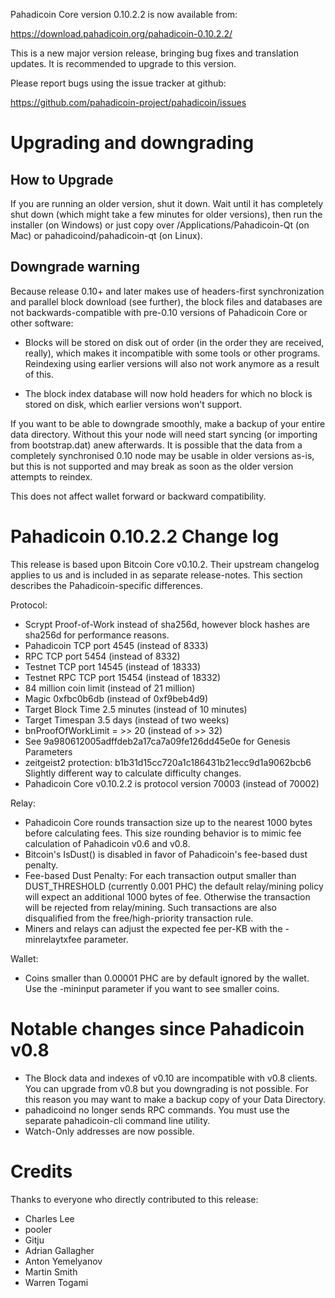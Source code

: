 Pahadicoin Core version 0.10.2.2 is now available from:

  <https://download.pahadicoin.org/pahadicoin-0.10.2.2/>

This is a new major version release, bringing bug fixes and translation 
updates. It is recommended to upgrade to this version.

Please report bugs using the issue tracker at github:

  <https://github.com/pahadicoin-project/pahadicoin/issues>

Upgrading and downgrading
=========================

How to Upgrade
--------------

If you are running an older version, shut it down. Wait until it has completely
shut down (which might take a few minutes for older versions), then run the
installer (on Windows) or just copy over /Applications/Pahadicoin-Qt (on Mac) or
pahadicoind/pahadicoin-qt (on Linux).

Downgrade warning
------------------

Because release 0.10+ and later makes use of headers-first synchronization and
parallel block download (see further), the block files and databases are not
backwards-compatible with pre-0.10 versions of Pahadicoin Core or other software:

* Blocks will be stored on disk out of order (in the order they are
received, really), which makes it incompatible with some tools or
other programs. Reindexing using earlier versions will also not work
anymore as a result of this.

* The block index database will now hold headers for which no block is
stored on disk, which earlier versions won't support.

If you want to be able to downgrade smoothly, make a backup of your entire data
directory. Without this your node will need start syncing (or importing from
bootstrap.dat) anew afterwards. It is possible that the data from a completely
synchronised 0.10 node may be usable in older versions as-is, but this is not
supported and may break as soon as the older version attempts to reindex.

This does not affect wallet forward or backward compatibility.


Pahadicoin 0.10.2.2 Change log
============================
This release is based upon Bitcoin Core v0.10.2.  Their upstream changelog applies to us and
is included in as separate release-notes.  This section describes the Pahadicoin-specific differences.

Protocol:
- Scrypt Proof-of-Work instead of sha256d, however block hashes are sha256d for performance reasons.
- Pahadicoin TCP port 4545 (instead of 8333)
- RPC TCP port 5454 (instead of 8332)
- Testnet TCP port 14545 (instead of 18333)
- Testnet RPC TCP port 15454 (instead of 18332)
- 84 million coin limit  (instead of 21 million)
- Magic 0xfbc0b6db       (instead of 0xf9beb4d9)
- Target Block Time 2.5 minutes (instead of 10 minutes)
- Target Timespan 3.5 days      (instead of two weeks)
- bnProofOfWorkLimit = >> 20    (instead of >> 32)
- See 9a980612005adffdeb2a17ca7a09fe126dd45e0e for Genesis Parameters
- zeitgeist2 protection: b1b31d15cc720a1c186431b21ecc9d1a9062bcb6 Slightly different way to calculate difficulty changes.
- Pahadicoin Core v0.10.2.2 is protocol version 70003 (instead of 70002)

Relay:
- Pahadicoin Core rounds transaction size up to the nearest 1000 bytes before calculating fees.  This size rounding behavior is to mimic fee calculation of Pahadicoin v0.6 and v0.8.
- Bitcoin's IsDust() is disabled in favor of Pahadicoin's fee-based dust penalty.
- Fee-based Dust Penalty: For each transaction output smaller than DUST_THRESHOLD (currently 0.001 PHC) the default relay/mining policy will expect an additional 1000 bytes of fee.  Otherwise the transaction will be rejected from relay/mining.  Such transactions are also disqualified from the free/high-priority transaction rule.
- Miners and relays can adjust the expected fee per-KB with the -minrelaytxfee parameter.

Wallet:
- Coins smaller than 0.00001 PHC are by default ignored by the wallet.  Use the -mininput parameter if you want to see smaller coins.

Notable changes since Pahadicoin v0.8
===================================

- The Block data and indexes of v0.10 are incompatible with v0.8 clients.  You can upgrade from v0.8 but you downgrading is not possible.  For this reason you may want to make a backup copy of your Data Directory.
- pahadicoind no longer sends RPC commands.  You must use the separate pahadicoin-cli command line utility.
- Watch-Only addresses are now possible.

Credits
=======

Thanks to everyone who directly contributed to this release:

- Charles Lee
- pooler
- Gitju
- Adrian Gallagher
- Anton Yemelyanov
- Martin Smith
- Warren Togami
